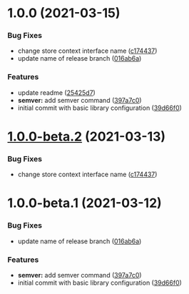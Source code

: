 # 1.0.0 (2021-03-15)


### Bug Fixes

* change store context interface name ([c174437](https://github.com/gsi-chao/fluvx/commit/c174437b3dc21bad85bbed2b3c04541b3d46a2ab))
* update name of release branch ([016ab6a](https://github.com/gsi-chao/fluvx/commit/016ab6acfb1f63b0ea24ce50c2cf593fa8529781))


### Features

* update readme ([25425d7](https://github.com/gsi-chao/fluvx/commit/25425d7f8b7729320ac9e1d90057b174d86b532b))
* **semver:** add semver command ([397a7c0](https://github.com/gsi-chao/fluvx/commit/397a7c00f4cf4eb1bfc3bae038fe95426e80e7d8))
* initial commit with basic library configuration ([39d66f0](https://github.com/gsi-chao/fluvx/commit/39d66f0ab113d0684ae4dbdc9a6a5fad960a76fc))

# [1.0.0-beta.2](https://github.com/gsi-chao/fluvx/compare/v1.0.0-beta.1...v1.0.0-beta.2) (2021-03-13)


### Bug Fixes

* change store context interface name ([c174437](https://github.com/gsi-chao/fluvx/commit/c174437b3dc21bad85bbed2b3c04541b3d46a2ab))

# 1.0.0-beta.1 (2021-03-12)


### Bug Fixes

* update name of release branch ([016ab6a](https://github.com/gsi-chao/fluvx/commit/016ab6acfb1f63b0ea24ce50c2cf593fa8529781))


### Features

* **semver:** add semver command ([397a7c0](https://github.com/gsi-chao/fluvx/commit/397a7c00f4cf4eb1bfc3bae038fe95426e80e7d8))
* initial commit with basic library configuration ([39d66f0](https://github.com/gsi-chao/fluvx/commit/39d66f0ab113d0684ae4dbdc9a6a5fad960a76fc))

